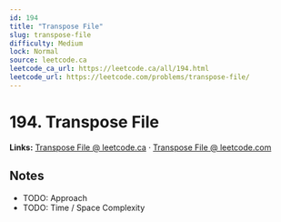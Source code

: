 ```yaml
--- 
id: 194
title: "Transpose File"
slug: transpose-file
difficulty: Medium
lock: Normal
source: leetcode.ca
leetcode_ca_url: https://leetcode.ca/all/194.html
leetcode_url: https://leetcode.com/problems/transpose-file/
---
```


# 194. Transpose File

**Links:** [Transpose File @ leetcode.ca](https://leetcode.ca/all/194.html) · [Transpose File @ leetcode.com](https://leetcode.com/problems/transpose-file/)

## Notes
- TODO: Approach
- TODO: Time / Space Complexity
